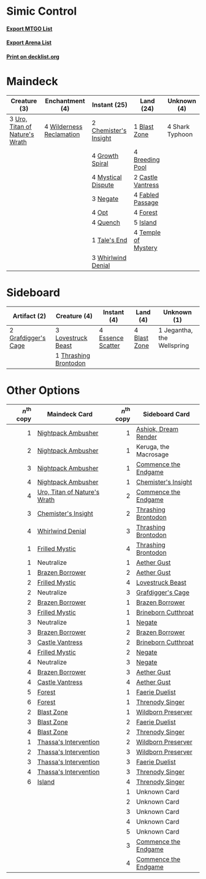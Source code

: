# Simic Control

#### [Export MTGO List](../collection/Simic%20Control/Simic%20Control.txt)
#### [Export Arena List](../collection/Simic%20Control/Simic%20Control_arena.txt)
#### [Print on decklist.org](http://decklist.org/?deckmain=1%09Blast%20Zone%0A4%09Breeding%20Pool%0A2%09Castle%20Vantress%0A2%09Chemister's%20Insight%0A4%09Fabled%20Passage%0A4%09Forest%0A4%09Growth%20Spiral%0A5%09Island%0A4%09Mystical%20Dispute%0A3%09Negate%0A4%09Opt%0A4%09Quench%0A4%09Shark%20Typhoon%0A1%09Tale's%20End%0A4%09Temple%20of%20Mystery%0A3%09Uro,%20Titan%20of%20Nature's%20Wrath%0A3%09Whirlwind%20Denial%0A4%09Wilderness%20Reclamation&deckside=4%09Blast%20Zone%0A4%09Essence%20Scatter%0A2%09Grafdigger's%20Cage%0A1%09Jegantha,%20the%20Wellspring%0A3%09Lovestruck%20Beast%0A1%09Thrashing%20Brontodon)
# Maindeck

|                                              Creature (3)                                               |                                          Enchantment (4)                                          |                                          Instant (25)                                          |                                          Land (24)                                           |  Unknown (4)  |
|---------------------------------------------------------------------------------------------------------|---------------------------------------------------------------------------------------------------|------------------------------------------------------------------------------------------------|----------------------------------------------------------------------------------------------|---------------|
|3 [Uro, Titan of Nature's Wrath](http://gatherer.wizards.com/Pages/Card/Details.aspx?multiverseid=476480)|4 [Wilderness Reclamation](http://gatherer.wizards.com/Pages/Card/Details.aspx?multiverseid=457293)|2 [Chemister's Insight](http://gatherer.wizards.com/Pages/Card/Details.aspx?multiverseid=452782)|1 [Blast Zone](http://gatherer.wizards.com/Pages/Card/Details.aspx?multiverseid=461171)       |4 Shark Typhoon|
|                                                                                                         |                                                                                                   |4 [Growth Spiral](http://gatherer.wizards.com/Pages/Card/Details.aspx?multiverseid=457322)      |4 [Breeding Pool](http://gatherer.wizards.com/Pages/Card/Details.aspx?multiverseid=97088)     |               |
|                                                                                                         |                                                                                                   |4 [Mystical Dispute](http://gatherer.wizards.com/Pages/Card/Details.aspx?multiverseid=473020)   |2 [Castle Vantress](http://gatherer.wizards.com/Pages/Card/Details.aspx?multiverseid=473204)  |               |
|                                                                                                         |                                                                                                   |3 [Negate](http://gatherer.wizards.com/Pages/Card/Details.aspx?multiverseid=423707)             |4 [Fabled Passage](http://gatherer.wizards.com/Pages/Card/Details.aspx?multiverseid=473206)   |               |
|                                                                                                         |                                                                                                   |4 [Opt](http://gatherer.wizards.com/Pages/Card/Details.aspx?multiverseid=442948)                |4 [Forest](http://gatherer.wizards.com/Pages/Card/Details.aspx?multiverseid=439860)           |               |
|                                                                                                         |                                                                                                   |4 [Quench](http://gatherer.wizards.com/Pages/Card/Details.aspx?multiverseid=457192)             |5 [Island](http://gatherer.wizards.com/Pages/Card/Details.aspx?multiverseid=439857)           |               |
|                                                                                                         |                                                                                                   |1 [Tale's End](http://gatherer.wizards.com/Pages/Card/Details.aspx?multiverseid=466831)         |4 [Temple of Mystery](http://gatherer.wizards.com/Pages/Card/Details.aspx?multiverseid=373571)|               |
|                                                                                                         |                                                                                                   |3 [Whirlwind Denial](http://gatherer.wizards.com/Pages/Card/Details.aspx?multiverseid=476332)   |                                                                                              |               |


# Sideboard

|                                         Artifact (2)                                         |                                          Creature (4)                                          |                                        Instant (4)                                         |                                       Land (4)                                        |       Unknown (1)        |
|----------------------------------------------------------------------------------------------|------------------------------------------------------------------------------------------------|--------------------------------------------------------------------------------------------|---------------------------------------------------------------------------------------|--------------------------|
|2 [Grafdigger's Cage](http://gatherer.wizards.com/Pages/Card/Details.aspx?multiverseid=278452)|3 [Lovestruck Beast](http://gatherer.wizards.com/Pages/Card/Details.aspx?multiverseid=473127)   |4 [Essence Scatter](http://gatherer.wizards.com/Pages/Card/Details.aspx?multiverseid=426754)|4 [Blast Zone](http://gatherer.wizards.com/Pages/Card/Details.aspx?multiverseid=461171)|1 Jegantha, the Wellspring|
|                                                                                              |1 [Thrashing Brontodon](http://gatherer.wizards.com/Pages/Card/Details.aspx?multiverseid=456570)|                                                                                            |                                                                                       |                          |


# Other Options

|*n*<sup>th</sup> copy|                                             Maindeck Card                                             |*n*<sup>th</sup> copy|                                        Sideboard Card                                         |
|--------------------:|-------------------------------------------------------------------------------------------------------|--------------------:|-----------------------------------------------------------------------------------------------|
|                    1|[Nightpack Ambusher](http://gatherer.wizards.com/Pages/Card/Details.aspx?multiverseid=466939)          |                    1|[Ashiok, Dream Render](http://gatherer.wizards.com/Pages/Card/Details.aspx?multiverseid=461155)|
|                    2|[Nightpack Ambusher](http://gatherer.wizards.com/Pages/Card/Details.aspx?multiverseid=466939)          |                    1|Keruga, the Macrosage                                                                          |
|                    3|[Nightpack Ambusher](http://gatherer.wizards.com/Pages/Card/Details.aspx?multiverseid=466939)          |                    1|[Commence the Endgame](http://gatherer.wizards.com/Pages/Card/Details.aspx?multiverseid=460972)|
|                    4|[Nightpack Ambusher](http://gatherer.wizards.com/Pages/Card/Details.aspx?multiverseid=466939)          |                    1|[Chemister's Insight](http://gatherer.wizards.com/Pages/Card/Details.aspx?multiverseid=452782) |
|                    4|[Uro, Titan of Nature's Wrath](http://gatherer.wizards.com/Pages/Card/Details.aspx?multiverseid=476480)|                    2|[Commence the Endgame](http://gatherer.wizards.com/Pages/Card/Details.aspx?multiverseid=460972)|
|                    3|[Chemister's Insight](http://gatherer.wizards.com/Pages/Card/Details.aspx?multiverseid=452782)         |                    2|[Thrashing Brontodon](http://gatherer.wizards.com/Pages/Card/Details.aspx?multiverseid=456570) |
|                    4|[Whirlwind Denial](http://gatherer.wizards.com/Pages/Card/Details.aspx?multiverseid=476332)            |                    3|[Thrashing Brontodon](http://gatherer.wizards.com/Pages/Card/Details.aspx?multiverseid=456570) |
|                    1|[Frilled Mystic](http://gatherer.wizards.com/Pages/Card/Details.aspx?multiverseid=457318)              |                    4|[Thrashing Brontodon](http://gatherer.wizards.com/Pages/Card/Details.aspx?multiverseid=456570) |
|                    1|Neutralize                                                                                             |                    1|[Aether Gust](http://gatherer.wizards.com/Pages/Card/Details.aspx?multiverseid=466796)         |
|                    1|[Brazen Borrower](http://gatherer.wizards.com/Pages/Card/Details.aspx?multiverseid=473001)             |                    2|[Aether Gust](http://gatherer.wizards.com/Pages/Card/Details.aspx?multiverseid=466796)         |
|                    2|[Frilled Mystic](http://gatherer.wizards.com/Pages/Card/Details.aspx?multiverseid=457318)              |                    4|[Lovestruck Beast](http://gatherer.wizards.com/Pages/Card/Details.aspx?multiverseid=473127)    |
|                    2|Neutralize                                                                                             |                    3|[Grafdigger's Cage](http://gatherer.wizards.com/Pages/Card/Details.aspx?multiverseid=278452)   |
|                    2|[Brazen Borrower](http://gatherer.wizards.com/Pages/Card/Details.aspx?multiverseid=473001)             |                    1|[Brazen Borrower](http://gatherer.wizards.com/Pages/Card/Details.aspx?multiverseid=473001)     |
|                    3|[Frilled Mystic](http://gatherer.wizards.com/Pages/Card/Details.aspx?multiverseid=457318)              |                    1|[Brineborn Cutthroat](http://gatherer.wizards.com/Pages/Card/Details.aspx?multiverseid=466804) |
|                    3|Neutralize                                                                                             |                    1|[Negate](http://gatherer.wizards.com/Pages/Card/Details.aspx?multiverseid=423707)              |
|                    3|[Brazen Borrower](http://gatherer.wizards.com/Pages/Card/Details.aspx?multiverseid=473001)             |                    2|[Brazen Borrower](http://gatherer.wizards.com/Pages/Card/Details.aspx?multiverseid=473001)     |
|                    3|[Castle Vantress](http://gatherer.wizards.com/Pages/Card/Details.aspx?multiverseid=473204)             |                    2|[Brineborn Cutthroat](http://gatherer.wizards.com/Pages/Card/Details.aspx?multiverseid=466804) |
|                    4|[Frilled Mystic](http://gatherer.wizards.com/Pages/Card/Details.aspx?multiverseid=457318)              |                    2|[Negate](http://gatherer.wizards.com/Pages/Card/Details.aspx?multiverseid=423707)              |
|                    4|Neutralize                                                                                             |                    3|[Negate](http://gatherer.wizards.com/Pages/Card/Details.aspx?multiverseid=423707)              |
|                    4|[Brazen Borrower](http://gatherer.wizards.com/Pages/Card/Details.aspx?multiverseid=473001)             |                    3|[Aether Gust](http://gatherer.wizards.com/Pages/Card/Details.aspx?multiverseid=466796)         |
|                    4|[Castle Vantress](http://gatherer.wizards.com/Pages/Card/Details.aspx?multiverseid=473204)             |                    4|[Aether Gust](http://gatherer.wizards.com/Pages/Card/Details.aspx?multiverseid=466796)         |
|                    5|[Forest](http://gatherer.wizards.com/Pages/Card/Details.aspx?multiverseid=439860)                      |                    1|[Faerie Duelist](http://gatherer.wizards.com/Pages/Card/Details.aspx?multiverseid=457183)      |
|                    6|[Forest](http://gatherer.wizards.com/Pages/Card/Details.aspx?multiverseid=439860)                      |                    1|[Threnody Singer](http://gatherer.wizards.com/Pages/Card/Details.aspx?multiverseid=476326)     |
|                    2|[Blast Zone](http://gatherer.wizards.com/Pages/Card/Details.aspx?multiverseid=461171)                  |                    1|[Wildborn Preserver](http://gatherer.wizards.com/Pages/Card/Details.aspx?multiverseid=473144)  |
|                    3|[Blast Zone](http://gatherer.wizards.com/Pages/Card/Details.aspx?multiverseid=461171)                  |                    2|[Faerie Duelist](http://gatherer.wizards.com/Pages/Card/Details.aspx?multiverseid=457183)      |
|                    4|[Blast Zone](http://gatherer.wizards.com/Pages/Card/Details.aspx?multiverseid=461171)                  |                    2|[Threnody Singer](http://gatherer.wizards.com/Pages/Card/Details.aspx?multiverseid=476326)     |
|                    1|[Thassa's Intervention](http://gatherer.wizards.com/Pages/Card/Details.aspx?multiverseid=476323)       |                    2|[Wildborn Preserver](http://gatherer.wizards.com/Pages/Card/Details.aspx?multiverseid=473144)  |
|                    2|[Thassa's Intervention](http://gatherer.wizards.com/Pages/Card/Details.aspx?multiverseid=476323)       |                    3|[Wildborn Preserver](http://gatherer.wizards.com/Pages/Card/Details.aspx?multiverseid=473144)  |
|                    3|[Thassa's Intervention](http://gatherer.wizards.com/Pages/Card/Details.aspx?multiverseid=476323)       |                    3|[Faerie Duelist](http://gatherer.wizards.com/Pages/Card/Details.aspx?multiverseid=457183)      |
|                    4|[Thassa's Intervention](http://gatherer.wizards.com/Pages/Card/Details.aspx?multiverseid=476323)       |                    3|[Threnody Singer](http://gatherer.wizards.com/Pages/Card/Details.aspx?multiverseid=476326)     |
|                    6|[Island](http://gatherer.wizards.com/Pages/Card/Details.aspx?multiverseid=439857)                      |                    4|[Threnody Singer](http://gatherer.wizards.com/Pages/Card/Details.aspx?multiverseid=476326)     |
|                     |                                                                                                       |                    1|Unknown Card                                                                                   |
|                     |                                                                                                       |                    2|Unknown Card                                                                                   |
|                     |                                                                                                       |                    3|Unknown Card                                                                                   |
|                     |                                                                                                       |                    4|Unknown Card                                                                                   |
|                     |                                                                                                       |                    5|Unknown Card                                                                                   |
|                     |                                                                                                       |                    3|[Commence the Endgame](http://gatherer.wizards.com/Pages/Card/Details.aspx?multiverseid=460972)|
|                     |                                                                                                       |                    4|[Commence the Endgame](http://gatherer.wizards.com/Pages/Card/Details.aspx?multiverseid=460972)|

